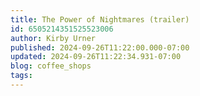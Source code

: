 ```yaml
---
title: The Power of Nightmares (trailer)
id: 6505214351525523006
author: Kirby Urner
published: 2024-09-26T11:22:00.000-07:00
updated: 2024-09-26T11:22:34.931-07:00
blog: coffee_shops
tags: 
---
```


